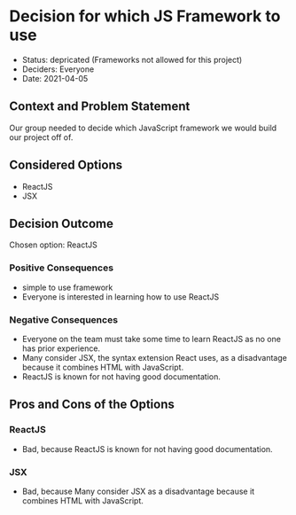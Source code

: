 # Decision for which JS Framework to use

* Status: depricated (Frameworks not allowed for this project)
* Deciders: Everyone
* Date: 2021-04-05

## Context and Problem Statement

Our group needed to decide which JavaScript framework we would build our project off of.

## Considered Options

* ReactJS
* JSX

## Decision Outcome

Chosen option: ReactJS

### Positive Consequences <!-- optional -->

* simple to use framework
* Everyone is interested in learning how to use ReactJS

### Negative Consequences <!-- optional -->

* Everyone on the team must take some time to learn ReactJS as no one has prior experience.
* Many consider JSX, the syntax extension React uses, as a disadvantage because it combines HTML with JavaScript.
* ReactJS is known for not having good documentation.

## Pros and Cons of the Options <!-- optional -->

### ReactJS

* Bad, because ReactJS is known for not having good documentation.

### JSX

* Bad, because Many consider JSX as a disadvantage because it combines HTML with JavaScript.
